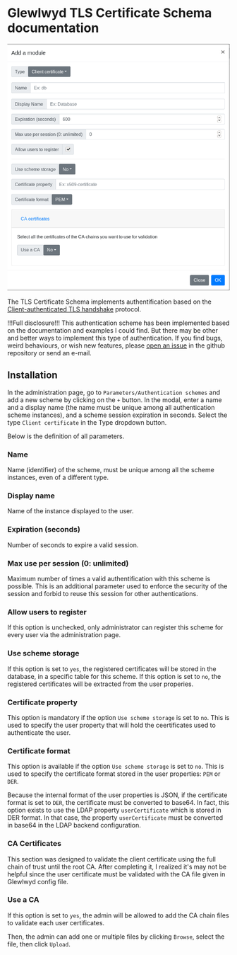# Glewlwyd TLS Certificate Schema documentation

![scheme-certificate](screenshots/scheme-certificate.png)

The TLS Certificate Schema implements authentification based on the [Client-authenticated TLS handshake](https://en.wikipedia.org/wiki/Transport_Layer_Security#Client-authenticated_TLS_handshake) protocol.

!!!Full disclosure!!!
This authentication scheme has been implemented based on the documentation and examples I could find. But there may be other and better ways to implement this type of authentication.
If you find bugs, weird behaviours, or wish new features, please [open an issue](https://github.com/babelouest/glewlwyd/issues) in the github repository or send an e-mail. 

## Installation

In the administration page, go to `Parameters/Authentication schemes` and add a new scheme by clicking on the `+` button. In the modal, enter a name and a display name (the name must be unique among all authentication scheme instances), and a scheme session expiration in seconds.
Select the type `Client certificate` in the Type dropdown button.

Below is the definition of all parameters.

### Name

Name (identifier) of the scheme, must be unique among all the scheme instances, even of a different type.

### Display name

Name of the instance displayed to the user.

### Expiration (seconds)

Number of seconds to expire a valid session.

### Max use per session (0: unlimited)

Maximum number of times a valid authentification with this scheme is possible. This is an additional parameter used to enforce the security of the session and forbid to reuse this session for other authentications.

### Allow users to register

If this option is unchecked, only administrator can register this scheme for every user via the administration page.

### Use scheme storage

If this option is set to `yes`, the registered certificates will be stored in the database, in a specific table for this scheme. If this option is set to `no`, the registered certificates will be extracted from the user properies.

### Certificate property

This option is mandatory if the option `Use scheme storage` is set to `no`. This is used to specify the user property that will hold the ceertificates used to authenticate the user.

### Certificate format

This option is available if the option `Use scheme storage` is set to `no`. This is used to specify the certificate format stored in the user properties: `PEM` or `DER`.

Because the internal format of the user properties is JSON, if the certificate format is set to `DER`, the certificate must be converted to base64. In fact, this option exists to use the LDAP property `userCertificate` which is stored in DER format. In that case, the property `userCertificate` must be converted in base64 in the LDAP backend configuration.

### CA Certificates

This section was designed to validate the client certificate using the full chain of trust until the root CA. After completing it, I realized it's may not be helpful since the user certificate must be validated with the CA file given in Glewlwyd config file.

### Use a CA

If this option is set to `yes`, the admin will be allowed to add the CA chain files to validate each user certificates.

Then, the admin can add one or multiple files by clicking `Browse`, select the file, then click `Upload`.
